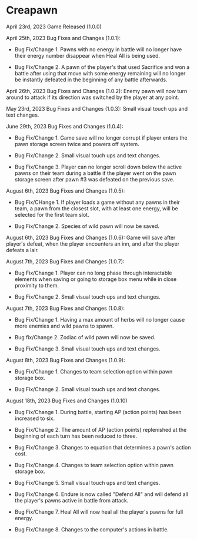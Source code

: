 # Creapawn
April 23rd, 2023 Game Released (1.0.0)

April 25th, 2023 Bug Fixes and Changes (1.0.1):

 - Bug Fix/Change 1. Pawns with no energy in battle will no longer have their energy number disappear when Heal All is being used.

 - Bug Fix/Change 2. A pawn of the player's that used Sacrifice and won a battle after using that move with some energy remaining will no longer be instantly defeated in the beginning of any battle afterwards.

April 26th, 2023 Bug Fixes and Changes (1.0.2): Enemy pawn will now turn around to attack if its direction was switched by the player at any point.

May 23rd, 2023 Bug Fixes and Changes (1.0.3): Small visual touch ups and text changes.

June 29th, 2023 Bug Fixes and Changes (1.0.4):

 - Bug Fix/Change 1. Game save will no longer corrupt if player enters the pawn storage screen twice and powers off system.
   
 - Bug Fix/Change 2. Small visual touch ups and text changes.

 - Bug Fix/Change 3. Player can no longer scroll down below the active pawns on their team during a battle if the player went on the pawn storage screen after pawn #3 was defeated on the previous save.

August 6th, 2023 Bug Fixes and Changes (1.0.5):

 - Bug Fix/CHange 1. If player loads a game without any pawns in their team, a pawn from the closest slot, with at least one energy, will be selected for the first team slot.

 - Bug Fix/Change 2. Species of wild pawn will now be saved.

August 6th, 2023 Bug Fixes and Changes (1.0.6): Game will save after player's defeat, when the player encounters an inn, and after the player defeats a lair.

August 7th, 2023 Bug Fixes and Changes (1.0.7):

 - Bug Fix/Change 1. Player can no long phase through interactable elements when saving or going to storage box menu while in close proximity to them.

 - Bug Fix/Change 2. Small visual touch ups and text changes.
   
August 7th, 2023 Bug Fixes and Changes (1.0.8):

  - Bug Fix/Change 1. Having a max amount of herbs will no longer cause more enemies and wild pawns to spawn.

  - Bug fix/Change 2. Zodiac of wild pawn will now be saved.

  - Bug Fix/Change 3. Small visual touch ups and text changes.

August 8th, 2023 Bug Fixes and Changes (1.0.9): 

  - Bug Fix/Change 1. Changes to team selection option within pawn storage box.

  - Bug Fix/Change 2. Small visual touch ups and text changes.

August 18th, 2023 Bug Fixes and Changes (1.0.10)

  - Bug Fix/Change 1. During battle, starting AP (action points) has been increased to six.

  - Bug Fix/Change 2. The amount of AP (action points) replenished at the beginning of each turn has been reduced to three. 

  - Bug Fix/Change 3. Changes to equation that determines a pawn's action cost.
  
  - Bug Fix/Change 4. Changes to team selection option within pawn storage box.

  - Bug Fix/Change 5. Small visual touch ups and text changes.

  - Bug Fix/Change 6. Endure is now called "Defend All" and will defend all the player's pawns active in battle from attack.

  - Bug Fix/Change 7. Heal All will now heal all the player's pawns for full energy.

  - Bug Fix/Change 8. Changes to the computer's actions in battle.
